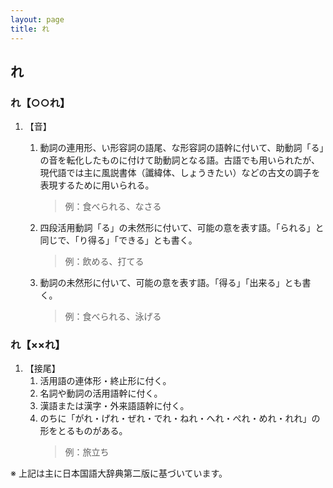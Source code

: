 ```yaml
---
layout: page
title: れ
---
```

## れ

### れ【○○れ】

1. 【音】
    1. 動詞の連用形、い形容詞の語尾、な形容詞の語幹に付いて、助動詞「る」の音を転化したものに付けて助動詞となる語。古語でも用いられたが、現代語では主に風説書体（讖緯体、しょうきたい）などの古文の調子を表現するために用いられる。     
        > 例：食べられる、なさる

    2. 四段活用動詞「る」の未然形に付いて、可能の意を表す語。「られる」と同じで、「り得る」「できる」とも書く。    
        > 例：飲める、打てる 
    
    3. 動詞の未然形に付いて、可能の意を表す語。「得る」「出来る」とも書く。  
        > 例：食べられる、泳げる

### れ【××れ】

1. 【接尾】
    1. 活用語の連体形・終止形に付く。
    2. 名詞や動詞の活用語幹に付く。
    3. 漢語または漢字・外来語語幹に付く。
    4. のちに「がれ・げれ・ぜれ・でれ・ねれ・へれ・ぺれ・めれ・れれ」の形をとるものがある。 
        > 例：旅立ち

※ 上記は主に日本国語大辞典第二版に基づいています。
